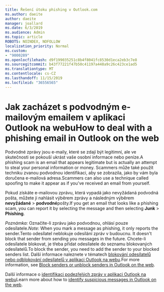 ```yaml
---
title: Řešení útoku phishing v Outlook.com
ms.author: daeite
author: daeite
manager: joallard
ms.date: 6/3/2019
ms.audience: Admin
ms.topic: article
ROBOTS: NOINDEX, NOFOLLOW
localization_priority: Normal
ms.custom:
- "9000289"
ms.openlocfilehash: d9f199035251c8b4f8041fc8530d1eca2eb3c7e8
ms.sourcegitcommit: b43f77221f47b50c41197a448a9c26c423ce1ad5
ms.translationtype: MT
ms.contentlocale: cs-CZ
ms.lasthandoff: 11/15/2019
ms.locfileid: "36556565"
---
```

# <a name="how-to-deal-with-a-phishing-email-in-outlook-on-the-web"></a><span data-ttu-id="1bc98-102">Jak zacházet s podvodným e-mailovým emailem v aplikaci Outlook na webu</span><span class="sxs-lookup"><span data-stu-id="1bc98-102">How to deal with a phishing email in Outlook on the web</span></span>

<span data-ttu-id="1bc98-103">Podvodné zprávy jsou e-maily, které se zdají být legitimní, ale ve skutečnosti se pokouší ukrást vaše osobní informace nebo peníze.</span><span class="sxs-lookup"><span data-stu-id="1bc98-103">A phishing scam is an email that appears legitimate but is actually an attempt to steal your personal information or money.</span></span> <span data-ttu-id="1bc98-104">Scammers může také použít techniku zvanou podvodnou identifikaci, aby se zobrazila, jako by vám byla doručena e-mailová adresa.</span><span class="sxs-lookup"><span data-stu-id="1bc98-104">Scammers can also use a technique called spoofing to make it appear as if you've received an email from yourself.</span></span>

<span data-ttu-id="1bc98-105">Pokud získáte e-mailovou zprávu, která vypadá jako nevyžádaná podvodná pošta, můžete ji nahlásit výběrem zprávy a následným výběrem **nevyžádané** > **podvodné**pošty.</span><span class="sxs-lookup"><span data-stu-id="1bc98-105">If you get an email that looks like a phishing scam, you can report it by selecting the message and then selecting **Junk** > **Phishing**.</span></span>

<span data-ttu-id="1bc98-106">*Poznámka:* Označíte-li zprávu jako podvodnou, ohlásí pouze odesílatele.</span><span class="sxs-lookup"><span data-stu-id="1bc98-106">*Note:* When you mark a message as phishing, it only reports the sender.</span></span><span data-ttu-id="1bc98-107">Tento odesílatel neblokuje odesílání zpráv v budoucnu.</span><span class="sxs-lookup"><span data-stu-id="1bc98-107"> It doesn't block that sender from sending you messages in the future.</span></span> <span data-ttu-id="1bc98-108">Chcete-li odesílatele blokovat, je třeba přidat odesílatele do seznamu blokovaných odesílatelů.</span><span class="sxs-lookup"><span data-stu-id="1bc98-108">To block the sender, you need to add the sender to your blocked senders list.</span></span> <span data-ttu-id="1bc98-109">Další informace naleznete v tématech [blokování odesílatelů nebo odblokování odesílatelů v aplikaci Outlook na webu](https://support.office.com/article/9bf812d4-6995-4d19-901a-76d6e26939b0).</span><span class="sxs-lookup"><span data-stu-id="1bc98-109">For more information, see [Block senders or unblock senders in Outlook on the web](https://support.office.com/article/9bf812d4-6995-4d19-901a-76d6e26939b0).</span></span>

<span data-ttu-id="1bc98-110">Další informace o [identifikaci podezřelých zpráv v aplikaci Outlook na webu](https://support.office.com/article/3d44102b-6ce3-4f7c-a359-b623bec82206)</span><span class="sxs-lookup"><span data-stu-id="1bc98-110">Learn more about how to [identify suspicious messages in Outlook on the web](https://support.office.com/article/3d44102b-6ce3-4f7c-a359-b623bec82206).</span></span>